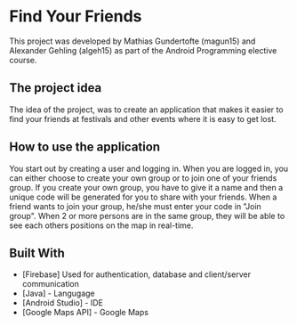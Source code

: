 # Find Your Friends

This project was developed by Mathias Gundertofte (magun15) and Alexander Gehling (algeh15) as part of the Android Programming elective course.

## The project idea

The idea of the project, was to create an application that makes it easier to find your friends at festivals and other events where it is easy to get lost.

## How to use the application

You start out by creating a user and logging in. When you are logged in, you can either choose to create your own group or to join one of your friends group.
If you create your own group, you have to give it a name and then a unique code will be generated for you to share with your friends.
When a friend wants to join your group, he/she must enter your code in "Join group".
When 2 or more persons are in the same group, they will be able to see each others positions on the map in real-time.

## Built With

* [Firebase] Used for authentication, database and client/server communication
* [Java] - Langugage
* [Android Studio] - IDE
* [Google Maps API] - Google Maps

